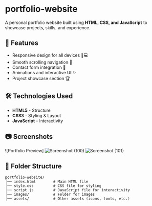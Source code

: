 # portfolio-website
A personal portfolio website built using **HTML, CSS, and JavaScript** to showcase projects, skills, and experience.

## 🚀 Features
- Responsive design for all devices 📱💻
- Smooth scrolling navigation 🎯
- Contact form integration 📩
- Animations and interactive UI ✨
- Project showcase section 🏆

## 🛠 Technologies Used
- **HTML5** - Structure
- **CSS3** - Styling & Layout
- **JavaScript** - Interactivity

## 📷 Screenshots
![Portfolio Preview]
![Screenshot (100)](https://github.com/user-attachments/assets/c1b2c241-78bc-437a-9fc5-cd79120821fd)
![Screenshot (101)](https://github.com/user-attachments/assets/07c7cb64-dc88-4125-b9fe-a3dab3a9ea3c)



## 📂 Folder Structure
```
portfolio-website/
│── index.html        # Main HTML file
│── style.css         # CSS file for styling
│── script.js         # JavaScript file for interactivity
│── images/           # Folder for images
│── assets/           # Other assets (icons, fonts, etc.)
```
